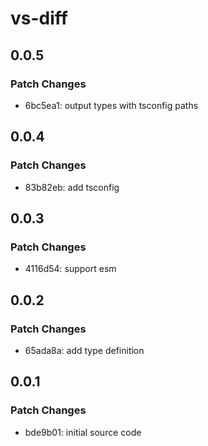 # vs-diff

## 0.0.5

### Patch Changes

- 6bc5ea1: output types with tsconfig paths

## 0.0.4

### Patch Changes

- 83b82eb: add tsconfig

## 0.0.3

### Patch Changes

- 4116d54: support esm

## 0.0.2

### Patch Changes

- 65ada8a: add type definition

## 0.0.1

### Patch Changes

- bde9b01: initial source code
